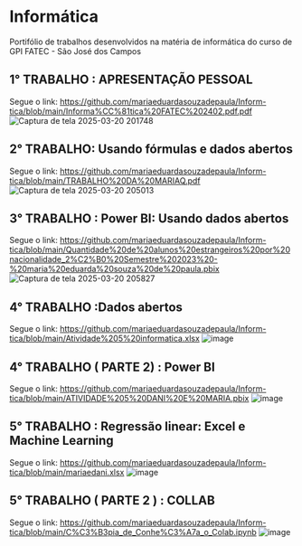 # Informática
Portifólio de trabalhos desenvolvidos na matéria de informática do curso de GPI FATEC - São José dos Campos
## 1° TRABALHO : APRESENTAÇÃO PESSOAL 
Segue o link: https://github.com/mariaeduardasouzadepaula/Inform-tica/blob/main/Informa%CC%81tica%20FATEC%202402.pdf.pdf
![Captura de tela 2025-03-20 201748](https://github.com/user-attachments/assets/782b38ad-ecdd-4ed9-a5c3-9d063ace8358)
## 2° TRABALHO: Usando fórmulas e dados abertos
Segue o link: https://github.com/mariaeduardasouzadepaula/Inform-tica/blob/main/TRABALHO%20DA%20MARIAQ.pdf
![Captura de tela 2025-03-20 205013](https://github.com/user-attachments/assets/63dcbfe3-969a-41ad-a7c5-dfc4b2f64145)
## 3° TRABALHO : Power BI: Usando dados abertos
Segue o link: https://github.com/mariaeduardasouzadepaula/Inform-tica/blob/main/Quantidade%20de%20alunos%20estrangeiros%20por%20nacionalidade_2%C2%B0%20Semestre%202023%20-%20maria%20eduarda%20souza%20de%20paula.pbix
![Captura de tela 2025-03-20 205827](https://github.com/user-attachments/assets/c49eede2-884d-479f-9d62-e034966d99f0)
## 4° TRABALHO :Dados abertos 
Segue o link: https://github.com/mariaeduardasouzadepaula/Inform-tica/blob/main/Atividade%205%20informatica.xlsx
![image](https://github.com/user-attachments/assets/cf7e618d-bb62-438e-bfcc-cb0f655319cd)
## 4° TRABALHO ( PARTE 2) : Power BI
Segue o link: https://github.com/mariaeduardasouzadepaula/Inform-tica/blob/main/ATIVIDADE%205%20DANI%20E%20MARIA.pbix
![image](https://github.com/user-attachments/assets/b2a5221b-f7f6-4c83-a229-bfacfa361ce2)
## 5° TRABALHO : Regressão linear: Excel e Machine Learning
Segue o link: https://github.com/mariaeduardasouzadepaula/Inform-tica/blob/main/mariaedani.xlsx
![image](https://github.com/user-attachments/assets/6e9af2f0-812f-4476-b22e-773118dc5fec)
## 5° TRABALHO ( PARTE 2 ) : COLLAB
Segue o link: https://github.com/mariaeduardasouzadepaula/Inform-tica/blob/main/C%C3%B3pia_de_Conhe%C3%A7a_o_Colab.ipynb
![image](https://github.com/user-attachments/assets/26392a53-741f-4d01-baa6-bfd0d5b1750b)






